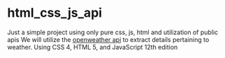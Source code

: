 # html_css_js_api
Just a simple project using only pure css, js, html and utilization of public apis
We will utilize the [openweather api](https://openweathermap.org/ap) to extract details pertaining to weather.
Using CSS 4, HTML 5, and JavaScript 12th edition
